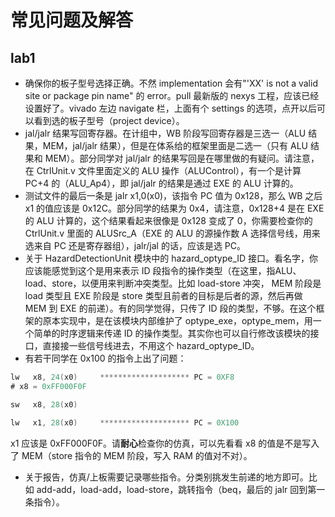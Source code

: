 # 常见问题及解答

## lab1
- 确保你的板子型号选择正确。不然 implementation 会有"'XX' is not a valid site or package pin name" 的 error。pull 最新版的 nexys 工程，应该已经设置好了。vivado 左边 navigate 栏，上面有个 settings 的选项，点开以后可以看到选的板子型号（project device）。
- jal/jalr 结果写回寄存器。在计组中，WB 阶段写回寄存器是三选一（ALU 结果，MEM，jal/jalr 结果），但是在体系给的框架里面是二选一（只有 ALU 结果和 MEM）。部分同学对 jal/jalr 的结果写回是在哪里做的有疑问。请注意，在 CtrlUnit.v 文件里面定义的 ALU 操作（ALUControl），有一个是计算 PC+4 的（ALU_Ap4），即 jal/jalr 的结果是通过 EXE 的 ALU 计算的。
- 测试文件的最后一条是 jalr x1,0(x0)，该指令 PC 值为 0x128，那么 WB 之后 x1 的值应该是 0x12C。部分同学的结果为 0x4，请注意，0x128+4 是在 EXE 的 ALU 计算的，这个结果看起来很像是 0x128 变成了 0，你需要检查你的 CtrlUnit.v 里面的 ALUSrc_A（EXE 的 ALU 的源操作数 A 选择信号线，用来选来自 PC 还是寄存器组），jalr/jal 的话，应该是选 PC。
- 关于 HazardDetectionUnit 模块中的 hazard_optype_ID 接口。看名字，你应该能感觉到这个是用来表示 ID 段指令的操作类型（在这里，指ALU、load、store，以便用来判断冲突类型。比如 load-store 冲突， MEM 阶段是 load 类型且 EXE 阶段是 store 类型且前者的目标是后者的源，然后再做 MEM 到 EXE 的前递）。有的同学觉得，只传了 ID 段的类型，不够。在这个框架的原本实现中，是在该模块内部维护了 optype_exe，optype_mem，用一个简单的时序逻辑来传递 ID 的操作类型。其实你也可以自行修改该模块的接口，直接接一些信号线进去，不用这个 hazard_optype_ID。
- 有若干同学在 0x100 的指令上出了问题：
``` asm
lw   x8, 24(x0)     ******************** PC = 0XF8
# x8 = 0xFF000F0F  

sw   x8, 28(x0)

lw   x1, 28(x0)     ******************** PC = 0X100
```
x1 应该是 0xFF000F0F。请**耐心**检查你的仿真，可以先看看 x8 的值是不是写入了 MEM（store 指令的 MEM 阶段，写入 RAM 的值对不对）。
- 关于报告，仿真/上板需要记录哪些指令。分类别挑发生前递的地方即可。比如 add-add，load-add，load-store，跳转指令（beq，最后的 jalr 回到第一条指令）。